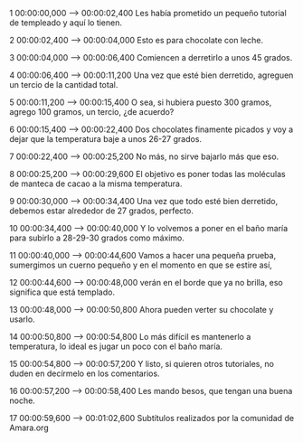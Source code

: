 1
00:00:00,000 --> 00:00:02,400
Les había prometido un pequeño tutorial de templeado y aquí lo tienen.

2
00:00:02,400 --> 00:00:04,000
Esto es para chocolate con leche.

3
00:00:04,000 --> 00:00:06,400
Comiencen a derretirlo a unos 45 grados.

4
00:00:06,400 --> 00:00:11,200
Una vez que esté bien derretido, agreguen un tercio de la cantidad total.

5
00:00:11,200 --> 00:00:15,400
O sea, si hubiera puesto 300 gramos, agrego 100 gramos, un tercio, ¿de acuerdo?

6
00:00:15,400 --> 00:00:22,400
Dos chocolates finamente picados y voy a dejar que la temperatura baje a unos 26-27 grados.

7
00:00:22,400 --> 00:00:25,200
No más, no sirve bajarlo más que eso.

8
00:00:25,200 --> 00:00:29,600
El objetivo es poner todas las moléculas de manteca de cacao a la misma temperatura.

9
00:00:30,000 --> 00:00:34,400
Una vez que todo esté bien derretido, debemos estar alrededor de 27 grados, perfecto.

10
00:00:34,400 --> 00:00:40,000
Y lo volvemos a poner en el baño maría para subirlo a 28-29-30 grados como máximo.

11
00:00:40,000 --> 00:00:44,600
Vamos a hacer una pequeña prueba, sumergimos un cuerno pequeño y en el momento en que se estire así,

12
00:00:44,600 --> 00:00:48,000
verán en el borde que ya no brilla, eso significa que está templado.

13
00:00:48,000 --> 00:00:50,800
Ahora pueden verter su chocolate y usarlo.

14
00:00:50,800 --> 00:00:54,800
Lo más difícil es mantenerlo a temperatura, lo ideal es jugar un poco con el baño maría.

15
00:00:54,800 --> 00:00:57,200
Y listo, si quieren otros tutoriales, no duden en decírmelo en los comentarios.

16
00:00:57,200 --> 00:00:58,400
Les mando besos, que tengan una buena noche.

17
00:00:59,600 --> 00:01:02,600
Subtítulos realizados por la comunidad de Amara.org